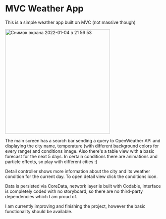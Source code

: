 #  MVC Weather App

This is a simple weather app built on MVC (not massive though)

<img width="338" alt="Снимок экрана 2022-01-04 в 21 56 53" src="https://user-images.githubusercontent.com/88195642/148541457-efc16808-60d8-4cdb-973e-9405cc89dfb5.png">

The main screen has a search bar sending a query to OpenWeather API and displaying the city name, temperature (with different background colors for every range) and conditions image. Also there's a table view with a basic forecast for the next 5 days.
In certain conditions there are animations and particle effects, so play with different cities :)

Detail controller shows more information about the city and its weather condition for the current day. To open detail view click the conditions icon.

Data is persisted via CoreData, network layer is built with Codable, interface is completely coded with no storyboard, so there are no third-party dependencies which I am proud of.

I am currently improving and finishing the project, however the basic functionality should be available.

